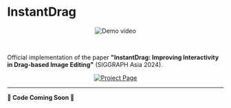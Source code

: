 # InstantDrag

<p align="center">
  <img src="assets/demo.gif" alt="Demo video">
</p>

<br/>

Official implementation of the paper **"InstantDrag: Improving Interactivity in Drag-based Image Editing"** (SIGGRAPH Asia 2024).

<p align="center">
  <a href="https://joonghyuk.com/instantdrag-web/">
    <img src="https://img.shields.io/badge/Project%20Page-InstantDrag-blue" alt="Project Page">
  </a>
</p>

---

**:construction: Code Coming Soon :construction:**